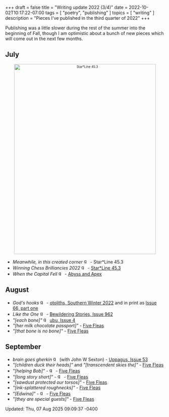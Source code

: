 +++
draft = false
title = "Writing update 2022 (3/4)"
date = 2022-10-02T10:17:22-07:00
tags = [
  "poetry",
  "publishing"
]
topics = [
  "writing"
]
description = "Pieces I've published in the third quarter of 2022"
+++

Publishing was a little slower during the rest of the summer into the beginning of Fall, though I am optimistic about a bunch of new pieces which will come out in the next few months.

## July

<div align="center" style="font-size:x-small"><img src="https://milkfish08.s3.amazonaws.com/photo/blog/sl45.3.png" alt="Star*Line 45.3" title="Star*Line 45.3" alt="Magazine cover showing a curving highways filled with vehicles while tropical plants loom in front"  width=449 height=600 /></div>

* *Meanwhile, in this created corner* <img src="https://milkfish08.s3.amazonaws.com/photo/blog/award_star_gold_1.png" width=16 height=16 title="gold star" /> - Star*Line 45.3<!-- ](https://sfpoetry.com/sl/issues/starline45.3.html) -->
* *Winning Chess Brilliancies 2022* <img src="https://milkfish08.s3.amazonaws.com/photo/blog/award_star_gold_1.png" width=16 height=16 title="gold star" /> - [Star*Line 45.3](https://sfpoetry.com/sl/issues/starline45.3.html)
* *When the Capital Fell* <img src="https://milkfish08.s3.amazonaws.com/photo/blog/award_star_gold_1.png" width=16 height=16 title="gold star" /> - [Abyss and Apex](https://www.abyssapexzine.com/2022/06/when-the-capital-fell/)

## August

* *God's hooks* <img src="https://milkfish08.s3.amazonaws.com/photo/blog/award_star_gold_1.png" width=16 height=16 title="gold star" /> - [otoliths, Southern Winter 2022](https://the-otolith.blogspot.com/2022/05/richard-magahiz.html) and in print as [Issue 66, part one](https://www.lulu.com/shop/mark-young/otoliths-issue-sixty-six-part-one/paperback/product-pq245g.html?page=1&pageSize=4)
* *Like the One* <img src="https://milkfish08.s3.amazonaws.com/photo/blog/award_star_gold_1.png" width=16 height=16 title="gold star" /> -  [Bewildering Stories, Issue 962](http://www.bewilderingstories.com/issue962/like_one.html)
* *"[each bone]"* <img src="https://milkfish08.s3.amazonaws.com/photo/blog/award_star_gold_1.png" width=16 height=16 title="gold star" /> [ubu, Issue 4](https://e89f7277-09c7-477f-ad2e-11a42c7326f7.filesusr.com/ugd/8f63f0_8ac8a3b45f8941bebdbdbd8dd03077c3.pdf)
* *"[her milk chocolate passport]"* - [Five Fleas](https://fivefleas.blogspot.com/2022/08/afternoon-of-august-30-2022.html)
* *"[that bone is no bone]"* - [Five Fleas](https://fivefleas.blogspot.com/2022/08/afternoon-of-august-31-2022.html)

## September

* *brain goes gherkin* <img src="https://milkfish08.s3.amazonaws.com/photo/blog/award_star_gold_1.png" width=16 height=16 title="gold star" /> (with John W Sexton) - [Uppagus, Issue 53](https://uppagus.com/poems/magahiz-sexton-brain/)
* *"[children duck their heads]"* and *"[transcendent skies the]"* - [Five Fleas](https://fivefleas.blogspot.com/2022/09/morning-of-september-10-2022.html)
* *"[helping Bob]"* - <img src="https://milkfish08.s3.amazonaws.com/photo/blog/award_star_gold_1.png" width=16 height=16 title="gold star" />  - [Five Fleas](https://fivefleas.blogspot.com/2022/09/morning-of-september-12-2022.html)
* *"[long story short]"*  - <img src="https://milkfish08.s3.amazonaws.com/photo/blog/award_star_gold_1.png" width=16 height=16 title="gold star" /> -  [Five Fleas](https://fivefleas.blogspot.com/2022/09/afternoon-of-september-21-2022.html)
* *"[sawdust protected our torsos]"* - [Five Fleas](https://fivefleas.blogspot.com/2022/09/morning-of-september-23-2022.html)
* *"[ink-splattered roughnecks]"* - [Five Fleas](https://fivefleas.blogspot.com/2022/09/afternoon-of-september-25-2022.html)
* *"[Edwina]"*  - <img src="https://milkfish08.s3.amazonaws.com/photo/blog/award_star_gold_1.png" width=16 height=16 title="gold star" /> -  [Five Fleas](https://fivefleas.blogspot.com/2022/09/evening-of-september-26-2022.html)
* *"[they are special guests]"* - [Five Fleas](https://fivefleas.blogspot.com/2022/09/afternoon-of-september-27-2022.html)

<div font-size="small" />Updated: Thu, 07 Aug 2025 09:09:37 -0400</div>